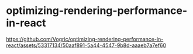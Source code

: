 # optimizing-rendering-performance-in-react


https://github.com/Vogric/optimizing-rendering-performance-in-react/assets/53317134/50aaf891-5a44-4547-9b8d-aaaeb7a7ef60

